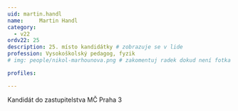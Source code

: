 ```yaml
---
uid: martin.handl
name:     Martin Handl
category:
  - v22
ordv22: 25
description: 25. místo kandidátky # zobrazuje se v lide
profession: Vysokoškolský pedagog, fyzik
# img: people/nikol-marhounova.png # zakomentuj radek dokud není fotka

profiles:

---
```

Kandidát do zastupitelstva MČ Praha 3
